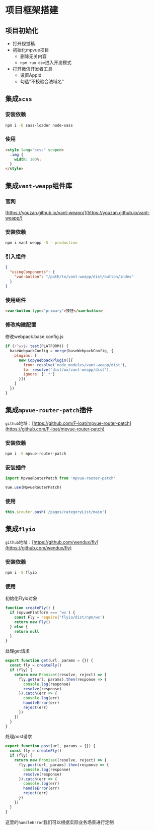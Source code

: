 # 项目框架搭建

## 项目初始化
- 打开视觉稿
- 初始化mpvue项目
  - 删除无关内容
  - `npm run dev`进入开发模式
- 打开微信开发者工具
  - 设置AppId
  - 勾选"不校验合法域名"

## 集成`scss`
### 安装依赖
```bash
npm i -D sass-loader node-sass
```

### 使用
```html
<style lang="scss" scoped>
  .img {
    width: 100%;
  }
</style>
```

## 集成`vant-weapp`组件库
### 官网
[https://youzan.github.io/vant-weapp/](https://youzan.github.io/vant-weapp/)

### 安装依赖
```bash
npm i vant-weapp -S --production
```

### 引入组件
```json
{
  "usingComponents": {
    "van-button": "/path/to/vant-weapp/dist/button/index"
  }
}
```

### 使用组件
```html
<van-button type="primary">按钮</van-button>
```

### 修改构建配置
修改webpack.base.config.js
```js
if (/^wx$/.test(PLATFORM)) {
  baseWebpackConfig = merge(baseWebpackConfig, {
    plugins: [
      new CopyWebpackPlugin([{
        from: resolve('node_modules/vant-weapp/dist'),
        to: resolve('dist/wx/vant-weapp/dist'),
        ignore: ['.*']
      }])
    ]
  })
}
```
## 集成`mpvue-router-patch`插件
`github`地址：[https://github.com/F-loat/mpvue-router-patch](https://github.com/F-loat/mpvue-router-patch)
### 安装依赖
```bash
npm i -S mpvue-router-patch
```

### 安装插件
```js
import MpvueRouterPatch from 'mpvue-router-patch'

Vue.use(MpvueRouterPatch)
```

### 使用
```js
this.$router.push('/pages/categoryList/main')
```

## 集成`flyio`
`github`地址：[https://github.com/wendux/fly](https://github.com/wendux/fly)

### 安装依赖
```bash
npm i -S flyio
```

### 使用
初始化Flyio对象
```js
function createFly() {
  if (mpvuePlatform === 'wx') {
    const Fly = require('flyio/dist/npm/wx')
    return new Fly()
  } else {
    return null
  }
}
```

处理get请求
```js
export function get(url, params = {}) {
  const fly = createFly()
  if (fly) {
    return new Promise((resolve, reject) => {
      fly.get(url, params).then(response => {
        console.log(response)
        resolve(response)
      }).catch(err => {
        console.log(err)
        handleError(err)
        reject(err)
      })
    })
  }
}
```

处理post请求
```js
export function post(url, params = {}) {
  const fly = createFly()
  if (fly) {
    return new Promise((resolve, reject) => {
      fly.post(url, params).then(response => {
        console.log(response)
        resolve(response)
      }).catch(err => {
        console.log(err)
        handleError(err)
        reject(err)
      })
    })
  }
}
```

这里的`handleError`我们可以根据实际业务场景进行定制
